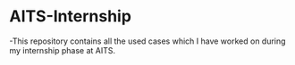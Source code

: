 # AITS-Internship

-This repository contains all the used cases which I have worked on during my internship phase at AITS.
